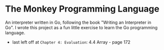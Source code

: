 # The Monkey Programming Language
An interpreter written in Go, following the book "Writing an Interpreter in Go". I wrote this project as a fun little exercise to learn the Go programming language.

* last left off at `Chapter 4: Evaluation`: 4.4 Array - page 172